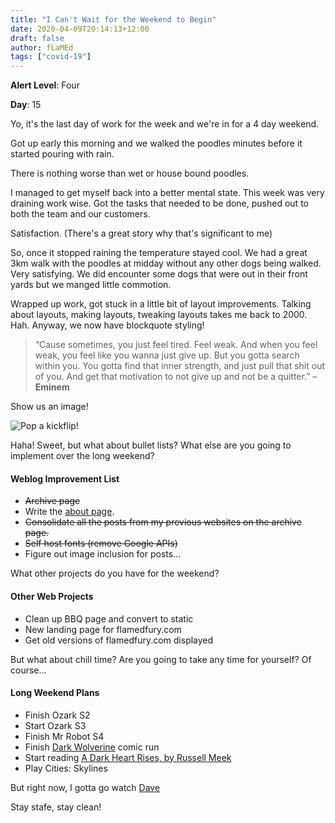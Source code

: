 ```yaml
---
title: "I Can't Wait for the Weekend to Begin"
date: 2020-04-09T20:14:13+12:00
draft: false
author: fLaMEd
tags: ["covid-19"]
---
```


**Alert Level**: Four

**Day**: 15

Yo, it's the last day of work for the week and we're in for a 4 day weekend.

Got up early this morning and we walked the poodles minutes before it started pouring with rain.

There is nothing worse than wet or house bound poodles.

I managed to get myself back into a better mental state. This week was very draining work wise. Got the tasks that needed to be done, pushed out to both the team and our customers. 

Satisfaction. (There's a great story why that's significant to me)

So, once it stopped raining the temperature stayed cool. We had a great 3km walk with the poodles at midday without any other dogs being walked. Very satisfying. We did encounter some dogs that were out in their front yards but we manged little commotion. 

Wrapped up work, got stuck in a little bit of layout improvements. Talking about layouts, making layouts, tweaking layouts takes me back to 2000. Hah. Anyway, we now have blockquote styling!

>“Cause sometimes, you just feel tired. Feel weak. And when you feel weak, you feel like you wanna just give up. But you gotta search within you. You gotta find that inner strength, and just pull that shit out of you. And get that motivation to not give up and not be a quitter.” – **Eminem**

Show us an image!

![Pop a kickflip!](/img/kickflip.jpg)

Haha! Sweet, but what about bullet lists? What else are you going to implement over the long weekend?

#### Weblog Improvement List
* ~~Archive page~~
* Write the [about page](/about/).
* ~~Consolidate all the posts from my previous websites on the archive page.~~
* ~~Self host fonts (remove Google APIs)~~
* Figure out image inclusion for posts...


What other projects do you have for the weekend?

#### Other Web Projects
* Clean up BBQ page and convert to static
* New landing page for flamedfury.com
* Get old versions of flamedfury.com displayed

But what about chill time? Are you going to take any time for yourself? Of course...

#### Long Weekend Plans
* Finish Ozark S2
* Start Ozark S3
* Finish Mr Robot S4
* Finish [Dark Wolverine](https://www.marvel.com/comics/series/7707/dark_wolverine_2009_-_2010) comic run
* Start reading [A Dark Heart Rises, by Russell Meek](https://www.thekhaladastone.com/)
* Play Cities: Skylines

But right now, I gotta go watch [Dave](https://www.imdb.com/title/tt8531222/)

Stay stafe, stay clean!